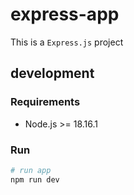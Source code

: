 # express-app

This is a `Express.js` project

## development

### Requirements
- Node.js >= 18.16.1

### Run

```bash
# run app
npm run dev
```
